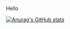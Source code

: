 Hello

[![Anurag's GitHub stats](https://github-readme-stats.vercel.app/api?username=alexxShandsome&count_private=true)](https://github.com/anuraghazra/github-readme-stats)
